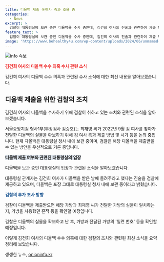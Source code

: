 ```yaml
---
title: 디올백 제출 金여사 측과 조율 중
categories:
  - News
excerpt: >
  검찰이 대통령실에 보관 중인 디올백을 수사 중인데, 김건희 여사의 진술과 관련하여 제출 방안을 고려 중이다. 행정관이 받은 가방을 돌려주지 못한 착오를 인정했고, 디올백의 실물을 조사할 예정이다. 현재는 디올백을 제출받기 위한 방법을 놓고 검토 중으로, 유모 행정관의 진술을 바탕으로 디올백의 보관 상태와 이력을 확인 중이다. 이후에는 가방의 일련 번호와 사용 흔적을 확인할 것으로 전해졌다.
feature_text: >
  검찰이 대통령실에 보관 중인 디올백을 수사 중인데, 김건희 여사의 진술과 관련하여 제출 방안을 고려 중이다. 행정관이 받은 가방을 돌려주지 못한 착오를 인정했고, 디올백의 실물을 조사할 예정이다. 현재는 디올백을 제출받기 위한 방법을 놓고 검토 중으로, 유모 행정관의 진술을 바탕으로 디올백의 보관 상태와 이력을 확인 중이다. 이후에는 가방의 일련 번호와 사용 흔적을 확인할 것으로 전해졌다.
image: 'https://www.behealthy4u.com/wp-content/uploads/2024/06/unnamed-file.png'
---
```


<p><img src="https://www.behealthy4u.com/wp-content/uploads/2024/06/unnamed-file.png" alt="info 속보" /></p>

<p><b><span style="color: #ee2323;">김건희 여사의 디올백 수수 의혹 수사 관련 소식</span></b></p>

<p>김건희 여사의 디올백 수수 의혹과 관련된 수사 소식에 대한 최신 내용을 알아보겠습니다.</p>

<h2 data-ke-size="size26">디올백 제출을 위한 검찰의 조치</h2>

<p>김건희 여사의 디올백을 수사하기 위해 검찰이 취하고 있는 조치와 관련된 소식을 알아보겠습니다.</p>

<p data-ke-size="size16">서울중앙지검 형사1부(부장검사 김승호)는 최재영 씨가 2022년 9월 김 여사를 찾아가 전달한 디올백의 실물을 확보하기 위해 김 여사 측과 제출 방법 및 시기 등을 논의 중입니다. 현재 디올백은 대통령실 청사 내에 보관 중이며, 검찰은 해당 디올백을 제출받을 수 있는 방안을 우선적으로 거론 중입니다.</p>

<p><b><span style="background-color: #21538527;">디올백 제출 여부와 관련된 대통령실의 입장</span></b></p>

<p>디올백을 보관 중인 대통령실의 입장과 관련된 소식을 알아보겠습니다.</p>

<p data-ke-size="size16">대통령실 관계자는 김건희 여사가 디올백을 받은 날에 돌려주라고 했다는 진술을 검찰에 제공하고 있으며, 디올백은 포장 그대로 대통령실 청사 내에 보관 중이라고 밝혔습니다.</p>

<p><b><span style="color: #1a5490;">검찰의 추가 조사 방향</span></b></p>

<p>검찰이 디올백을 제출받으면 해당 가방과 최재영 씨가 전달한 가방의 실물이 일치하는지, 가방을 사용했던 흔적 등을 확인할 예정입니다.</p>

<p data-ke-size="size16">검찰은 디올백의 실물을 확보하고 난 후, 가방과 전달된 가방의 '일련 번호' 등을 확인할 예정입니다.</p>

<p>이렇게 김건희 여사의 디올백 수수 의혹에 대한 검찰의 조치와 관련된 최신 소식을 요약 정리해 보았습니다.</p>
생생한 뉴스, <a href="https://onioninfo.kr" rel="dofollow">onioninfo.kr</a>


